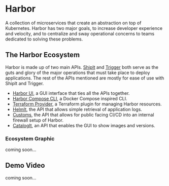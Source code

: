 # Harbor

A collection of microservices that create an  abstraction on top of
Kubernetes. Harbor has two major goals, to increase developer experience and
velocity, and to centralize and sway operational concerns to teams dedicated to solving
these problems.


## The Harbor Ecosystem

Harbor is made up of two main APIs. [ShipIt][shipit] and [Trigger][trigger] both serve as the guts and glory of
the major operations that must take place to deploy applications. The rest of the APIs mentioned are mostly
for ease of use with ShipIt and Trigger.

- [Harbor UI][harbor-ui], a GUI interface that ties all the APIs together.
- [Harbor Compose CLI][harbor-compose], a Docker Compose inspired CLI.
- [Terraform Provider][terraform], a Terraform plugin for managing Harbor resources.
- [HelmIt][helmit], the API that allows simple retrieval of application logs.
- [Customs][customs], the API that allows for public facing CI/CD into an internal firewall setup of Harbor.
- [CatalogIt][catalogit], an API that enables the GUI to show images and versions.


### Ecosystem Graphic

coming soon...


## Demo Video

coming soon...



[shipit]: https://github.com/turnerlabs/shipit-api
[trigger]: https://github.com/turnerlabs/trigger-api
[harbor-ui]: https://github.com/turnerlabs/harbor-ui
[harbor-compose]: https://github.com/turnerlabs/harbor-compose
[helmit]: https://github.com/turnerlabs/helmit-api
[customs]: https://github.com/turnerlabs/customs-api
[catalogit]: https://github.com/turnerlabs/catalogit-api
[terraform]: https://github.com/turnerlabs/terraform-provider-harbor
